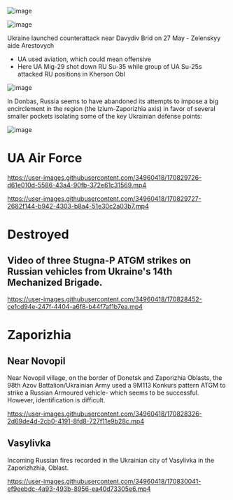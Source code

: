 ![image](https://user-images.githubusercontent.com/34960418/170830214-ac2ee329-ab79-40c1-b518-ce16d93cf153.png)

![image](https://user-images.githubusercontent.com/34960418/170828234-ed652eac-6039-4377-bd27-9431ce975010.png)

Ukraine launched counterattack near Davydiv Brid on 27 May - Zelenskyy aide Arestovych 

- UA used aviation, which could mean offensive
- Here UA Mig-29 shot down RU Su-35 while group of UA Su-25s attacked RU positions in Kherson Obl 

![image](https://user-images.githubusercontent.com/34960418/170828616-27da91c9-56c7-4641-a62f-5933a895c072.png)

In Donbas, Russia seems to have abandoned its attempts to impose a big encirclement in the region (the Izium-Zaporizhia axis) in favor of several smaller pockets isolating some of the key Ukrainian defense points:

![image](https://user-images.githubusercontent.com/34960418/170828756-030c6d4a-1aae-4528-9aa4-f24907a11fcc.png)


# UA Air Force

https://user-images.githubusercontent.com/34960418/170829726-d61e010d-5586-43a4-90fb-372e61c31569.mp4

https://user-images.githubusercontent.com/34960418/170829727-2682f144-b942-4303-b8a4-51e30c2a03b7.mp4


# Destroyed

## Video of three Stugna-P ATGM strikes on Russian vehicles from Ukraine's 14th Mechanized Brigade.

https://user-images.githubusercontent.com/34960418/170828452-ce1cd94e-247f-4404-a6f8-b44f7af1b7ea.mp4


# Zaporizhia

## Near Novopil

Near Novopil village, on the border of Donetsk and Zaporizhia Oblasts, the 98th Azov Battalion/Ukrainian Army used a 9M113 Konkurs pattern ATGM to strike a Russian Armoured vehicle- which seems to be successful. However, identification is difficult.

https://user-images.githubusercontent.com/34960418/170828326-2d69de4d-2cb0-4191-8fd8-727f11e9b28c.mp4


## Vasylivka

Incoming Russian fires recorded in the Ukrainian city of Vasylivka in the Zaporizhzhia, Oblast.

https://user-images.githubusercontent.com/34960418/170830041-ef9eebdc-4a93-493b-8956-ea40d73305e6.mp4


